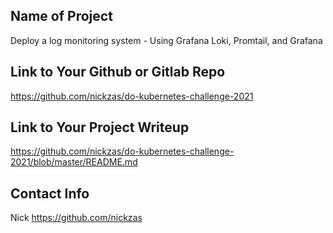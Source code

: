 ## Name of Project 
Deploy a log monitoring system - Using Grafana Loki, Promtail, and Grafana

## Link to Your Github or Gitlab Repo
https://github.com/nickzas/do-kubernetes-challenge-2021

## Link to Your Project Writeup
https://github.com/nickzas/do-kubernetes-challenge-2021/blob/master/README.md

## Contact Info
Nick
https://github.com/nickzas
